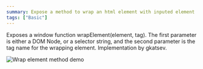 ```yaml
---
summary: Expose a method to wrap an html element with inputed element
tags: ["Basic"]
---
```


Exposes a window function wrapElement(element, tag). The first parameter is either a DOM Node, or a selector string, and the second parameter is the tag name for the wrapping element. Implementation by gkatsev.

![Wrap element method demo](/stores-assets/console-wrap-element/console-wrap-element-demo.png)